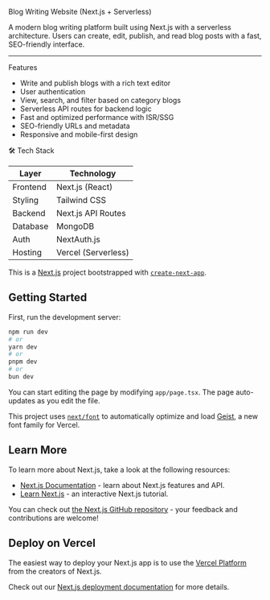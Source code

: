  Blog Writing Website (Next.js + Serverless)

A modern blog writing platform built using Next.js with a serverless architecture. Users can create, edit, publish, and read blog posts with a fast, SEO-friendly interface.

---

 Features

-  Write and publish blogs with a rich text editor
-  User authentication 
-  View, search, and filter based on category blogs
-  Serverless API routes for backend logic
-  Fast and optimized performance with ISR/SSG
-  SEO-friendly URLs and metadata
-  Responsive and mobile-first design

 🛠 Tech Stack

| Layer         | Technology               |
|---------------|---------------------------|
| Frontend      | Next.js (React)           |
| Styling       | Tailwind CSS              |
| Backend       | Next.js API Routes        |
| Database      | MongoDB                   |
| Auth          | NextAuth.js               |
| Hosting       | Vercel (Serverless)       |










This is a [Next.js](https://nextjs.org) project bootstrapped with [`create-next-app`](https://nextjs.org/docs/app/api-reference/cli/create-next-app).

## Getting Started

First, run the development server:

```bash
npm run dev
# or
yarn dev
# or
pnpm dev
# or
bun dev
```


You can start editing the page by modifying `app/page.tsx`. The page auto-updates as you edit the file.

This project uses [`next/font`](https://nextjs.org/docs/app/building-your-application/optimizing/fonts) to automatically optimize and load [Geist](https://vercel.com/font), a new font family for Vercel.

## Learn More

To learn more about Next.js, take a look at the following resources:

- [Next.js Documentation](https://nextjs.org/docs) - learn about Next.js features and API.
- [Learn Next.js](https://nextjs.org/learn) - an interactive Next.js tutorial.

You can check out [the Next.js GitHub repository](https://github.com/vercel/next.js) - your feedback and contributions are welcome!

## Deploy on Vercel

The easiest way to deploy your Next.js app is to use the [Vercel Platform](https://vercel.com/new?utm_medium=default-template&filter=next.js&utm_source=create-next-app&utm_campaign=create-next-app-readme) from the creators of Next.js.

Check out our [Next.js deployment documentation](https://nextjs.org/docs/app/building-your-application/deploying) for more details.
